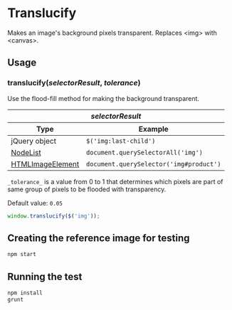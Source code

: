 # Translucify
Makes an image's background pixels transparent. Replaces &lt;img> with &lt;canvas>.

## Usage

### translucify(_selectorResult_, _tolerance_)

Use the flood-fill method for making the background transparent.

<table>
  <thead>
    <tr><th colspan="2"><i>selectorResult</i></th></tr>
    <tr>
      <th>Type</th>
      <th>Example</th>
    </tr>
  </thead>
  <tbody>
    <tr>
        <td>jQuery object</td>
        <td><code>$('img:last-child')</code></td>
    </tr>
    <tr>
        <td><a href="https://developer.mozilla.org/en/docs/Web/API/NodeList">NodeList</a></td>
        <td><code>document.querySelectorAll('img')</code></td>
    </tr>
    <tr>
        <td><a href="https://developer.mozilla.org/en/docs/Web/API/HTMLImageElement">HTMLImageElement</a></td>
        <td><code>document.querySelector('img#product')</code></td>
    </tr>
  </tbody>
</table>

`_tolerance_` is a value from 0 to 1 that determines which pixels are part of same group of pixels to be flooded with transparency.

Default value: `0.05`

```javascript
window.translucify($('img'));
```

## Creating the reference image for testing

```bash
npm start
```

## Running the test

```bash
npm install
grunt
```

